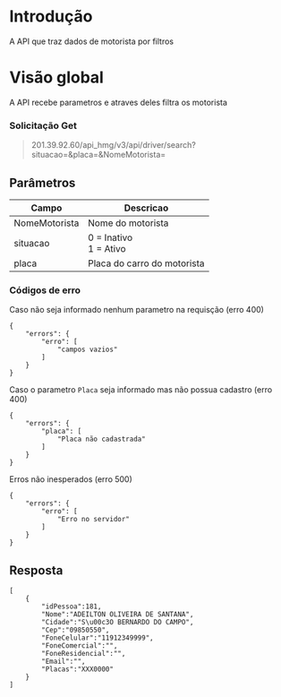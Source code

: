 # Introdução
A API que traz dados de motorista por filtros

 
# Visão global
A API recebe parametros e atraves deles filtra os motorista 


### Solicitação Get

> 201.39.92.60/api_hmg/v3/api/driver/search?situacao=&placa=&NomeMotorista=

## Parâmetros
|Campo                    |Descricao|               
|----------------|----------------|
|NomeMotorista|Nome do motorista|
|situacao|0 = Inativo<br>1 = Ativo|
|placa|Placa do carro do motorista|


### Códigos de erro 

Caso não seja informado nenhum parametro na requisção (erro 400)
```JS
{
    "errors": {
        "erro": [
            "campos vazios"
        ]
    }
}
```

Caso o parametro `Placa`  seja informado mas não possua cadastro  (erro 400)
```JS
{
    "errors": {
        "placa": [
            "Placa não cadastrada"
        ]
    }
}
```

Erros não inesperados (erro 500)
```JS
{
    "errors": {
        "erro": [
            "Erro no servidor"
        ]
    }
}
```
## Resposta

```JS
[  
	{  
		"idPessoa":181,  
		"Nome":"ADEILTON OLIVEIRA DE SANTANA",  
		"Cidade":"S\u00c3O BERNARDO DO CAMPO",  
		"Cep":"09850550",  
		"FoneCelular":"11912349999",  
		"FoneComercial":"",  
		"FoneResidencial":"",  
		"Email":"",  
		"Placas":"XXX0000"  
	}  
]
```
